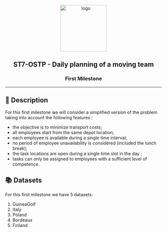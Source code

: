 <p align="center">
    <img width="150" src="https://decisionbrain.com/wp-content/uploads/2019/04/DB-Logo-New-Slogan.png" alt="logo">
</p>

<h2 align="center">ST7-OSTP - Daily planning of a moving team</h2>
<h3 align="center">First Milestone</h3>

---

## 🔎 Description

For this first milestone we will consider a simplified version of the problem taking into account the following features :
- the objective is to minimize transport costs;
- all employees start from the same depot location;
- each employee is available during a single time interval;
- no period of employee unavailability is considered (included the lunch break); 
- the task locations are open during a single time slot in the day ;
- tasks can only be assigned to employees with a sufficient level of competence.

## 📚 Datasets

For this first milestone we have 5 datasets:
1. GuineaGolf
2. Italy
3. Poland
4. Bordeaux
5. Finland